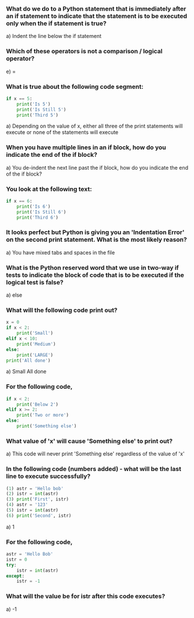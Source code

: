 ### What do we do to a Python statement that is immediately after an if statement to indicate that the statement is to be executed only when the if statement is true?
a) Indent the line below the if statement

### Which of these operators is not a comparison / logical operator?
e) =

### What is true about the following code segment:
```python
if x == 5:
    print('Is 5')
    print('Is Still 5')
    print('Third 5')
```
a) Depending on the value of x, either all three of the print statements will execute or none of the statements will execute

### When you have multiple lines in an if block, how do you indicate the end of the if block?
a) You de-indent the next line past the if block, how do you indicate the end of the if block?

### You look at the following text:
```python
if x == 6:
    print('Is 6')
    print('Is Still 6')
    print('Third 6')
```
### It looks perfect but Python is giving you an 'Indentation Error' on the second print statement. What is the most likely reason?
a) You have mixed tabs and spaces in the file

### What is the Python reserved word that we use in two-way if tests to indicate the block of code that is to be executed if the logical test is false?
a) else

### What will the following code print out?
```python
x = 0
if x < 2:
    print('Small')
elif x < 10:
    print('Medium')
else:
    print('LARGE')
print('All done')
```
a) Small All done

### For the following code,
```python
if x < 2:
    print('Below 2')
elif x >= 2:
    print('Two or more')
else:
    print('Something else')
```
### What value of 'x' will cause 'Something else' to print out?
a) This code will never print 'Something else' regardless of the value of 'x'

### In the following code (numbers added) - what will be the last line to execute successfully?
```python
(1) astr = 'Hello bob'
(2) istr = int(astr)
(3) print('First', istr)
(4) astr = '123'
(5) istr = int(astr)
(6) print('Second', istr)
```
a) 1

### For the following code,
```python
astr = 'Hello Bob'
istr = 0
try:
    istr = int(astr)
except:
    istr = -1
```
### What will the value be for istr after this code executes?
a) -1
